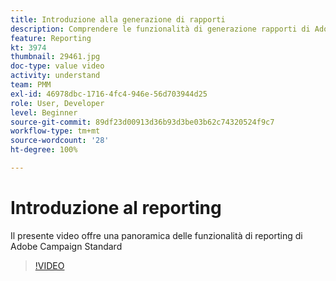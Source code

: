 ```yaml
---
title: Introduzione alla generazione di rapporti
description: Comprendere le funzionalità di generazione rapporti di Adobe Campaign Standard
feature: Reporting
kt: 3974
thumbnail: 29461.jpg
doc-type: value video
activity: understand
team: PMM
exl-id: 46978dbc-1716-4fc4-946e-56d703944d25
role: User, Developer
level: Beginner
source-git-commit: 89df23d00913d36b93d3be03b62c74320524f9c7
workflow-type: tm+mt
source-wordcount: '28'
ht-degree: 100%

---
```


# Introduzione al reporting

Il presente video offre una panoramica delle funzionalità di reporting di Adobe Campaign Standard

>[!VIDEO](https://video.tv.adobe.com/v/29461?quality=12&learn=on)
